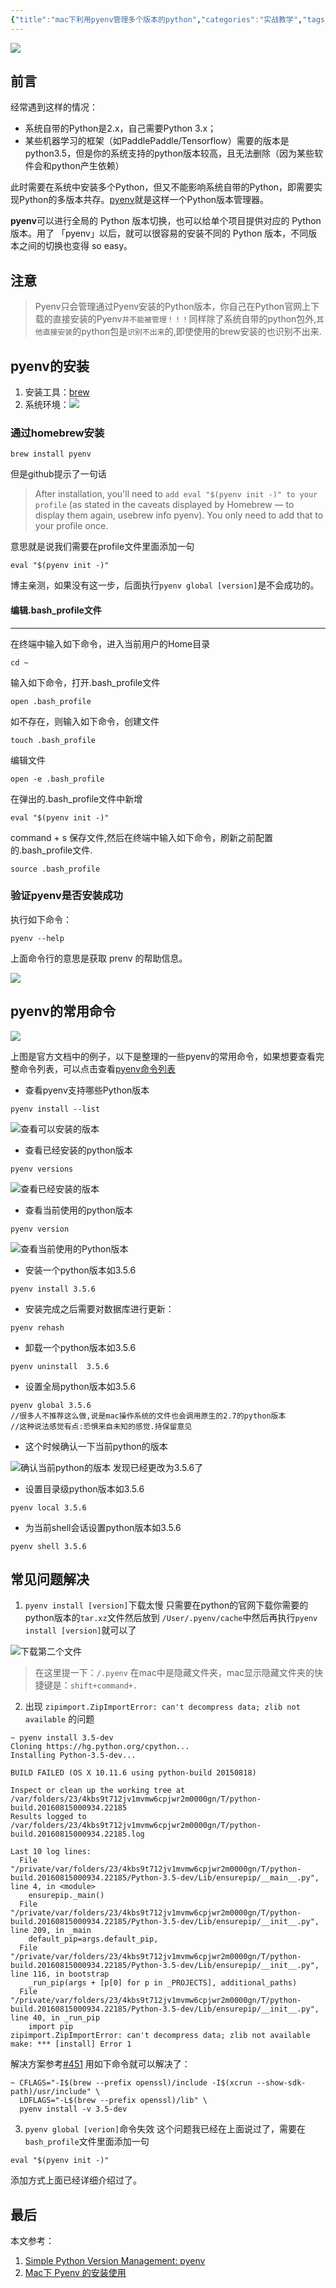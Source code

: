 ```yaml
---
{"title":"mac下利用pyenv管理多个版本的python","categories":"实战教学","tags":["其他,pyenv"],"dg-publish":true,"permalink":"/实战教学/mac下利用pyenv管理多个版本的python/","dgPassFrontmatter":true}
---
```



![](https://ws4.sinaimg.cn/large/006tNc79ly1fzpydn9g1ij313s0u0acm.jpg)

## 前言
经常遇到这样的情况：
* 系统自带的Python是2.x，自己需要Python 3.x；
* 某些机器学习的框架（如PaddlePaddle/Tensorflow）需要的版本是python3.5，但是你的系统支持的python版本较高，且无法删除（因为某些软件会和python产生依赖）

此时需要在系统中安装多个Python，但又不能影响系统自带的Python，即需要实现Python的多版本共存。[pyenv](https://github.com/yyuu/pyenv)就是这样一个Python版本管理器。

**pyenv**可以进行全局的 Python 版本切换，也可以给单个项目提供对应的 Python 版本。用了 「pyenv」以后，就可以很容易的安装不同的 Python 版本，不同版本之间的切换也变得 so easy。

## 注意
> Pyenv只会管理通过Pyenv安装的Python版本，你自己在Python官网上下载的直接安装的Pyenv`并不能被管理！！！`同样除了系统自带的python包外,`其他直接安装`的python包是`识别不出来`的,即使使用的brew安装的也识别不出来.

## pyenv的安装
1. 安装工具：[brew](https://brew.sh/index_zh-cn)
2. 系统环境：![](https://upload-images.jianshu.io/upload_images/5666077-b573ed4d6756ec14.png?imageMogr2/auto-orient/strip%7CimageView2/2/w/1240)

### 通过homebrew安装

```
brew install pyenv
```

但是github提示了一句话
> After installation, you'll need to `add eval "$(pyenv init -)" to your profile` (as stated in the caveats displayed by Homebrew — to display them again, usebrew info pyenv). You only need to add that to your profile once.

意思就是说我们需要在profile文件里面添加一句

```
eval "$(pyenv init -)" 
```

博主亲测，如果没有这一步，后面执行`pyenv global [version]`是不会成功的。

#### 编辑.bash_profile文件
----
在终端中输入如下命令，进入当前用户的Home目录

```
cd ~ 
```

输入如下命令，打开.bash_profile文件

```
open .bash_profile
```

如不存在，则输入如下命令，创建文件

```
touch .bash_profile
```

编辑文件

```
open -e .bash_profile
```

在弹出的.bash_profile文件中新增

```
eval "$(pyenv init -)"
```

command + s 保存文件,然后在终端中输入如下命令，刷新之前配置的.bash_profile文件.

```
source .bash_profile
```

### 验证pyenv是否安装成功
执行如下命令：

```
pyenv --help
```

上面命令行的意思是获取 prenv 的帮助信息。

![](https://upload-images.jianshu.io/upload_images/5666077-e0358401b5843a4b.png?imageMogr2/auto-orient/strip%7CimageView2/2/w/1240)

## pyenv的常用命令
![](https://upload-images.jianshu.io/upload_images/5666077-1dc672875082b73b.png?imageMogr2/auto-orient/strip%7CimageView2/2/w/1240)

上图是官方文档中的例子，以下是整理的一些pyenv的常用命令，如果想要查看完整命令列表，可以点击查看[pyenv命令列表](https://github.com/pyenv/pyenv/blob/master/COMMANDS.md#command-reference)

* 查看pyenv支持哪些Python版本

```
pyenv install --list
```

![查看可以安装的版本](https://upload-images.jianshu.io/upload_images/5666077-34180201b67c6a5a.png?imageMogr2/auto-orient/strip%7CimageView2/2/w/540)

* 查看已经安装的python版本

```
pyenv versions
```

![查看已经安装的版本](https://upload-images.jianshu.io/upload_images/5666077-b3cd0f47a0508a22.png?imageMogr2/auto-orient/strip%7CimageView2/2/w/540)

* 查看当前使用的python版本

```
pyenv version
```

![查看当前使用的Python版本](https://upload-images.jianshu.io/upload_images/5666077-5a4b5af4f711a865.png?imageMogr2/auto-orient/strip%7CimageView2/2/w/540)

* 安装一个python版本如3.5.6

```
pyenv install 3.5.6
```

* 安装完成之后需要对数据库进行更新：

```
pyenv rehash
```

* 卸载一个python版本如3.5.6

```
pyenv uninstall  3.5.6
```

* 设置全局python版本如3.5.6

```
pyenv global 3.5.6
//很多人不推荐这么做,说是mac操作系统的文件也会调用原生的2.7的python版本
//这种说法感觉有点:恐惧来自未知的感觉.持保留意见
```

* 这个时候确认一下当前python的版本

![确认当前python的版本](https://upload-images.jianshu.io/upload_images/5666077-4b911293e5787e60.png?imageMogr2/auto-orient/strip%7CimageView2/2/w/540)
发现已经更改为3.5.6了

* 设置目录级python版本如3.5.6

```
pyenv local 3.5.6
```

* 为当前shell会话设置python版本如3.5.6

```
pyenv shell 3.5.6
```

## 常见问题解决

1. `pyenv install [version]`下载太慢
只需要在python的官网下载你需要的python版本的`tar.xz`文件然后放到 `/User/.pyenv/cache`中然后再执行`pyenv install [version]`就可以了

![下载第二个文件](https://upload-images.jianshu.io/upload_images/5666077-4c9dbf9675a8f1c6.png?imageMogr2/auto-orient/strip%7CimageView2/2/w/540)

> 在这里提一下：`/.pyenv` 在mac中是隐藏文件夹，mac显示隐藏文件夹的快捷键是：`shift+command+.`

2. 出现 `zipimport.ZipImportError: can't decompress data; zlib not available` 的问题

```
~ pyenv install 3.5-dev
Cloning https://hg.python.org/cpython...
Installing Python-3.5-dev...
 
BUILD FAILED (OS X 10.11.6 using python-build 20150818)
 
Inspect or clean up the working tree at /var/folders/23/4kbs9t712jv1mvmw6cpjwr2m0000gn/T/python-build.20160815000934.22185
Results logged to /var/folders/23/4kbs9t712jv1mvmw6cpjwr2m0000gn/T/python-build.20160815000934.22185.log
 
Last 10 log lines:
  File "/private/var/folders/23/4kbs9t712jv1mvmw6cpjwr2m0000gn/T/python-build.20160815000934.22185/Python-3.5-dev/Lib/ensurepip/__main__.py", line 4, in <module>
    ensurepip._main()
  File "/private/var/folders/23/4kbs9t712jv1mvmw6cpjwr2m0000gn/T/python-build.20160815000934.22185/Python-3.5-dev/Lib/ensurepip/__init__.py", line 209, in _main
    default_pip=args.default_pip,
  File "/private/var/folders/23/4kbs9t712jv1mvmw6cpjwr2m0000gn/T/python-build.20160815000934.22185/Python-3.5-dev/Lib/ensurepip/__init__.py", line 116, in bootstrap
    _run_pip(args + [p[0] for p in _PROJECTS], additional_paths)
  File "/private/var/folders/23/4kbs9t712jv1mvmw6cpjwr2m0000gn/T/python-build.20160815000934.22185/Python-3.5-dev/Lib/ensurepip/__init__.py", line 40, in _run_pip
    import pip
zipimport.ZipImportError: can't decompress data; zlib not available
make: *** [install] Error 1
```

解决方案参考[#451](https://github.com/pyenv/pyenv/issues/451)
用如下命令就可以解决了：

```
~ CFLAGS="-I$(brew --prefix openssl)/include -I$(xcrun --show-sdk-path)/usr/include" \
  LDFLAGS="-L$(brew --prefix openssl)/lib" \
  pyenv install -v 3.5-dev
```

3. `pyenv global [verion]`命令失效
这个问题我已经在上面说过了，需要在`bash_profile`文件里面添加一句

```
eval "$(pyenv init -)" 
```

添加方式上面已经详细介绍过了。

## 最后

本文参考：
1. [Simple Python Version Management: pyenv](https://github.com/pyenv/pyenv)
2. [Mac下 Pyenv 的安装使用](https://www.jianshu.com/p/cea9259d87df)
